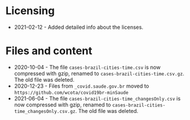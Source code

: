 # Licensing

- 2021-02-12 - Added detailed info about the licenses.

# Files and content

- 2020-10-04 - The file `cases-brazil-cities-time.csv` is now compressed with gzip, renamed to `cases-brazil-cities-time.csv.gz`. The old file was deleted.
- 2020-12-23 - Files from `_covid.saude.gov.br` moved to `https://github.com/wcota/covid19br-minSaude`
- 2021-06-04 - The file `cases-brazil-cities-time_changesOnly.csv` is now compressed with gzip, renamed to `cases-brazil-cities-time_changesOnly.csv.gz`. The old file was deleted.
